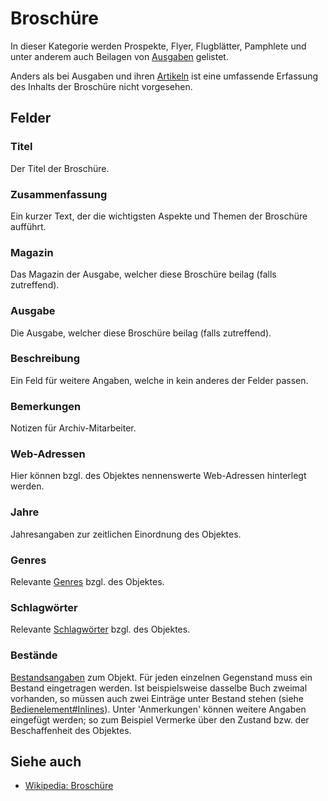Broschüre
=========

In dieser Kategorie werden Prospekte, Flyer, Flugblätter, Pamphlete und unter anderem auch Beilagen
von [Ausgaben](ausgabe.md "Ausgabe") gelistet.

Anders als bei Ausgaben und ihren [Artikeln](artikel.md "Artikel") ist eine umfassende Erfassung des Inhalts der
Broschüre nicht vorgesehen.

## Felder

### Titel

Der Titel der Broschüre.

### Zusammenfassung

Ein kurzer Text, der die wichtigsten Aspekte und Themen der Broschüre aufführt.

### Magazin

Das Magazin der Ausgabe, welcher diese Broschüre beilag (falls zutreffend).

### Ausgabe

Die Ausgabe, welcher diese Broschüre beilag (falls zutreffend).

### Beschreibung

Ein Feld für weitere Angaben, welche in kein anderes der Felder passen.

### Bemerkungen

Notizen für Archiv-Mitarbeiter.

### Web-Adressen

Hier können bzgl. des Objektes nennenswerte Web-Adressen hinterlegt werden.

### Jahre

Jahresangaben zur zeitlichen Einordnung des Objektes.

### Genres

Relevante [Genres](genre.md "Genre") bzgl. des Objektes.

### Schlagwörter

Relevante [Schlagwörter](schlagwort.md "Schlagwort") bzgl. des Objektes.

### Bestände

[Bestandsangaben](bestand.md "Bestand") zum Objekt. Für jeden einzelnen Gegenstand muss ein Bestand eingetragen werden.
Ist beispielsweise dasselbe Buch zweimal vorhanden, so müssen auch zwei Einträge unter Bestand stehen (siehe
[Bedienelement#Inlines](bedienelement.md#inlines "Bedienelement")). Unter 'Anmerkungen' können weitere Angaben eingefügt
werden; so zum Beispiel Vermerke über den Zustand bzw. der Beschaffenheit des Objektes.

## Siehe auch

* [Wikipedia: Broschüre](https://de.wikipedia.org/wiki/Brosch%C3%BCre)
